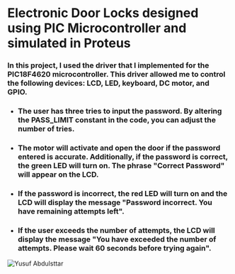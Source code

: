 # Electronic Door Locks designed using PIC Microcontroller and simulated in Proteus
### In this project, I used the driver that I implemented for the PIC18F4620 microcontroller. This driver allowed me to control the following devices: LCD, LED, keyboard, DC motor, and GPIO.
- ### The user has three tries to input the password. By altering the PASS_LIMIT constant in the code, you can adjust the number of tries.
- ### The motor will activate and open the door if the password entered is accurate. Additionally, if the password is correct, the green LED will turn on. The phrase "Correct Password" will appear on the LCD.
- ### If the password is incorrect, the red LED will turn on and the LCD will display the message "Password incorrect. You have remaining attempts left".
- ### If the user exceeds the number of attempts, the LCD will display the message "You have exceeded the number of attempts. Please wait 60 seconds before trying again".
![Yusuf Abdulsttar](https://github.com/Yusufabdulsttar/Electronic-Door-Locks-using-PIC-Microcontroller/assets/134774623/c8bae58c-785f-4049-959c-9a4e0db22f02)
